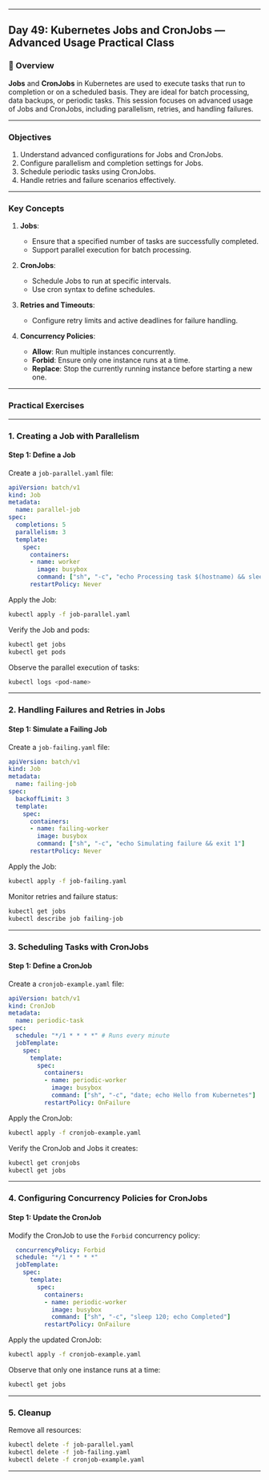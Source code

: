 ﻿---

## Day 49: Kubernetes Jobs and CronJobs — Advanced Usage Practical Class

### 📘 Overview

**Jobs** and **CronJobs** in Kubernetes are used to execute tasks that run to completion or on a scheduled basis. They are ideal for batch processing, data backups, or periodic tasks. This session focuses on advanced usage of Jobs and CronJobs, including parallelism, retries, and handling failures.

---

### Objectives

1. Understand advanced configurations for Jobs and CronJobs.
2. Configure parallelism and completion settings for Jobs.
3. Schedule periodic tasks using CronJobs.
4. Handle retries and failure scenarios effectively.

---

### Key Concepts

1. **Jobs**:
   - Ensure that a specified number of tasks are successfully completed.
   - Support parallel execution for batch processing.

2. **CronJobs**:
   - Schedule Jobs to run at specific intervals.
   - Use cron syntax to define schedules.

3. **Retries and Timeouts**:
   - Configure retry limits and active deadlines for failure handling.

4. **Concurrency Policies**:
   - **Allow**: Run multiple instances concurrently.
   - **Forbid**: Ensure only one instance runs at a time.
   - **Replace**: Stop the currently running instance before starting a new one.

---

### Practical Exercises

---

### 1. Creating a Job with Parallelism

#### Step 1: Define a Job
Create a `job-parallel.yaml` file:
```yaml
apiVersion: batch/v1
kind: Job
metadata:
  name: parallel-job
spec:
  completions: 5
  parallelism: 3
  template:
    spec:
      containers:
      - name: worker
        image: busybox
        command: ["sh", "-c", "echo Processing task $(hostname) && sleep 5"]
      restartPolicy: Never
```

Apply the Job:
```bash
kubectl apply -f job-parallel.yaml
```

Verify the Job and pods:
```bash
kubectl get jobs
kubectl get pods
```

Observe the parallel execution of tasks:
```bash
kubectl logs <pod-name>
```

---

### 2. Handling Failures and Retries in Jobs

#### Step 1: Simulate a Failing Job
Create a `job-failing.yaml` file:
```yaml
apiVersion: batch/v1
kind: Job
metadata:
  name: failing-job
spec:
  backoffLimit: 3
  template:
    spec:
      containers:
      - name: failing-worker
        image: busybox
        command: ["sh", "-c", "echo Simulating failure && exit 1"]
      restartPolicy: Never
```

Apply the Job:
```bash
kubectl apply -f job-failing.yaml
```

Monitor retries and failure status:
```bash
kubectl get jobs
kubectl describe job failing-job
```

---

### 3. Scheduling Tasks with CronJobs

#### Step 1: Define a CronJob
Create a `cronjob-example.yaml` file:
```yaml
apiVersion: batch/v1
kind: CronJob
metadata:
  name: periodic-task
spec:
  schedule: "*/1 * * * *" # Runs every minute
  jobTemplate:
    spec:
      template:
        spec:
          containers:
          - name: periodic-worker
            image: busybox
            command: ["sh", "-c", "date; echo Hello from Kubernetes"]
          restartPolicy: OnFailure
```

Apply the CronJob:
```bash
kubectl apply -f cronjob-example.yaml
```

Verify the CronJob and Jobs it creates:
```bash
kubectl get cronjobs
kubectl get jobs
```

---

### 4. Configuring Concurrency Policies for CronJobs

#### Step 1: Update the CronJob
Modify the CronJob to use the `Forbid` concurrency policy:
```yaml
  concurrencyPolicy: Forbid
  schedule: "*/1 * * * *"
  jobTemplate:
    spec:
      template:
        spec:
          containers:
          - name: periodic-worker
            image: busybox
            command: ["sh", "-c", "sleep 120; echo Completed"]
          restartPolicy: OnFailure
```

Apply the updated CronJob:
```bash
kubectl apply -f cronjob-example.yaml
```

Observe that only one instance runs at a time:
```bash
kubectl get jobs
```

---

### 5. Cleanup

Remove all resources:
```bash
kubectl delete -f job-parallel.yaml
kubectl delete -f job-failing.yaml
kubectl delete -f cronjob-example.yaml
```

---
